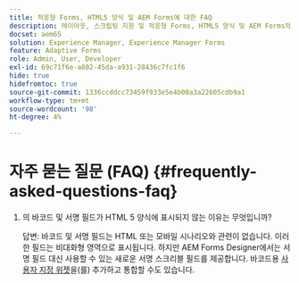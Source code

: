 ```yaml
---
title: 적응형 Forms, HTML5 양식 및 AEM Forms에 대한 FAQ
description: 레이아웃, 스크립팅 지원 및 적응형 Forms, HTML5 양식 및 AEM Forms의 범위에 대한 FAQ.
docset: aem65
solution: Experience Manager, Experience Manager Forms
feature: Adaptive Forms
role: Admin, User, Developer
exl-id: 69c71f6e-a802-45da-a931-28436c7fc1f6
hide: true
hidefromtoc: true
source-git-commit: 1336ccddcc73459f933e5e4b00a3a22605cdb9a1
workflow-type: tm+mt
source-wordcount: '98'
ht-degree: 4%

---
```


# 자주 묻는 질문 (FAQ) {#frequently-asked-questions-faq}

1. 의 바코드 및 서명 필드가 HTML 5 양식에 표시되지 않는 이유는 무엇입니까?

   답변: 바코드 및 서명 필드는 HTML 또는 모바일 시나리오와 관련이 없습니다. 이러한 필드는 비대화형 영역으로 표시됩니다. 하지만 AEM Forms Designer에서는 서명 필드 대신 사용할 수 있는 새로운 서명 스크리블 필드를 제공합니다. 바코드용 [사용자 지정 위젯](../../forms/using/custom-widgets.md)을(를) 추가하고 통합할 수도 있습니다.
